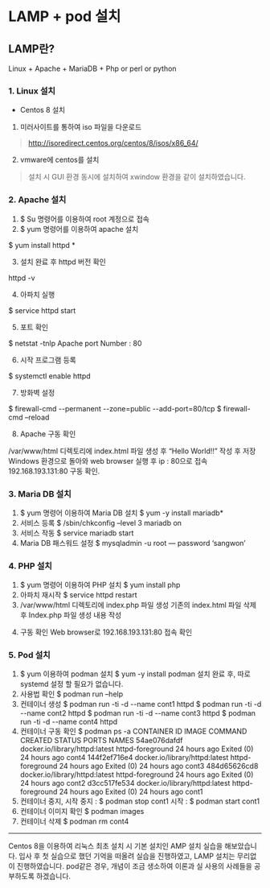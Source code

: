 # LAMP + pod 설치
## LAMP란?
Linux + Apache + MariaDB + Php or perl or python

### 1.	Linux 설치

-	Centos 8 설치
1)	미러사이트를 통하여 iso 파일을 다운로드
>http://isoredirect.centos.org/centos/8/isos/x86_64/

2)	vmware에 centos를 설치
 >설치 시 GUI 환경 동시에 설치하여 xwindow 환경을 같이 설치하였습니다.

### 2.	Apache 설치

1)	$ Su 명령어를 이용하여 root 계정으로 접속
2)	$ yum 명령어를 이용하여 apache 설치

$ yum install httpd *

3)	설치 완료 후 httpd 버전 확인

httpd -v

4)	아파치 실행

$ service httpd start

5)	포트 확인

$ netstat -tnlp
Apache port Number : 80

6)	시작 프로그램 등록

$ systemctl enable httpd

7)	방화벽 설정

$ firewall-cmd --permanent --zone=public --add-port=80/tcp
$ firewall-cmd –reload

8)	Apache 구동 확인

/var/www/html 디렉토리에 index.html 파일 생성 후
“Hello World!!” 작성 후 저장
Windows 환경으로 돌아와 web browser 실행 후 ip : 80으로 접속
192.168.193.131:80
구동 확인.

### 3.	Maria DB 설치

1)	$ yum 명령어 이용하여 Maria DB 설치
$ yum -y install mariadb*
2)	서비스 등록
$ /sbin/chkconfig –level 3 mariadb on
3)	서비스 작동
$ service mariadb start
4)	Maria DB 패스워드 설정
$ mysqladmin -u root — password ‘sangwon’

### 4.	PHP 설치
1)	$ yum 명령어 이용하여 PHP 설치
$ yum install php
2)	아파치 재시작
$ service httpd restart
3)	/var/www/html 디렉토리에 index.php 파일 생성
기존의 index.html 파일 삭제 후
Index.php 파일 생성
내용 작성
<?php
phpinfo();
?>
4)	구동 확인
Web browser로 192.168.193.131:80 접속 확인

### 5.	Pod 설치

1)	$ yum 이용하여 podman 설치
$ yum -y install podman
설치 완료 후, 따로 systemd 설정 할 필요가 없습니다.
2)	사용법 확인
$ podman run –help
3)	컨테이너 생성
$ podman run -ti -d --name cont1 httpd
$ podman run -ti -d --name cont2 httpd
$ podman run -ti -d --name cont3 httpd
$ podman run -ti -d --name cont4 httpd
4)	컨테이너 구동 확인
$ podman ps -a
CONTAINER ID  IMAGE                           COMMAND           CREATED       STATUS                   PORTS  NAMES
54ae076dafdf  docker.io/library/httpd:latest  httpd-foreground  24 hours ago  Exited (0) 24 hours ago         cont4
144f2ef716e4  docker.io/library/httpd:latest  httpd-foreground  24 hours ago  Exited (0) 24 hours ago         cont3
484d65626cd8  docker.io/library/httpd:latest  httpd-foreground  24 hours ago  Exited (0) 24 hours ago         cont2
d3cc517fe534  docker.io/library/httpd:latest  httpd-foreground  24 hours ago  Exited (0) 24 hours ago         cont1
5)	컨테이너 중지, 시작
중지 : $ podman stop cont1
시작 : $ podman start cont1
6)	컨테이너 이미지 확인
$ podman images
7)	컨테이너 삭제
$ podman rm cont4
------------------------------------------------------------------------------
Centos 8을 이용하여 리눅스 최초 설치 시 기본 설치인 AMP 설치 실습을 해보았습니다.
입사 후 첫 실습으로 했던 기억을 떠올려 실습을 진행하였고, LAMP 설치는 무리없이 진행하였습니다.
pod같은 경우, 개념이 조금 생소하여 이론과 실 사용의 사례들을 공부하도록 하겠습니다.
